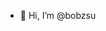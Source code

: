 - 👋 Hi, I’m @bobzsu

<!---
bobzsu/bobzsu is a ✨ special ✨ repository because its `README.md` (this file) appears on your GitHub profile.
You can click the Preview link to take a look at your changes.
--->

